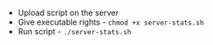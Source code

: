 - Upload script on the server
- Give executable rights - `chmod +x server-stats.sh`
- Run script - `./server-stats.sh`
